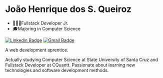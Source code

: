 # João Henrique dos S. Queiroz

- 👨🏽‍💻Fullstack Developer Jr.
- 🎓Majoring in Computer Science

[![Linkedin Badge](https://img.shields.io/badge/-João%20Henrique-0e76a8?style=flat-square&logo=Linkedin&logoColor=white&link=https://www.linkedin.com/in/joão-henrique-dos-santos-queiroz-b5274316b/)](https://www.linkedin.com/in/joão-henrique-dos-santos-queiroz-b5274316b/) 
[![Gmail Badge](https://img.shields.io/badge/-johnrick.jh@gmail.com-BB001B?style=flat-square&logo=Gmail&logoColor=white&link=mailto:johnrick.jh@gmail.com)](mailto:johnrick.jh@gmail.com)

A web development aprentice.

Actually studying Computer Science at State University of Santa Cruz and Fullstack Developer at CQuantt. Passionate about learning new technologies and software development methods.
